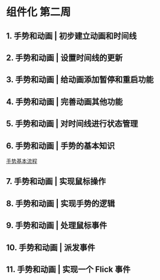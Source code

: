 # 组件化 第二周

## 1. 手势和动画 | 初步建立动画和时间线

## 2. 手势和动画 | 设置时间线的更新

## 3. 手势和动画 | 给动画添加暂停和重启功能

## 4. 手势和动画 | 完善动画其他功能

## 5. 手势和动画 | 对时间线进行状态管理

## 6. 手势和动画 | 手势的基本知识

[手势基本流程](https://www.yuque.com/zuimeideshiguang-myh9b/inaixy/elv680)

## 7. 手势和动画 | 实现鼠标操作

## 8. 手势和动画 | 实现手势的逻辑

## 9. 手势和动画 | 处理鼠标事件

## 10. 手势和动画 | 派发事件

## 11. 手势和动画 | 实现一个 Flick 事件
